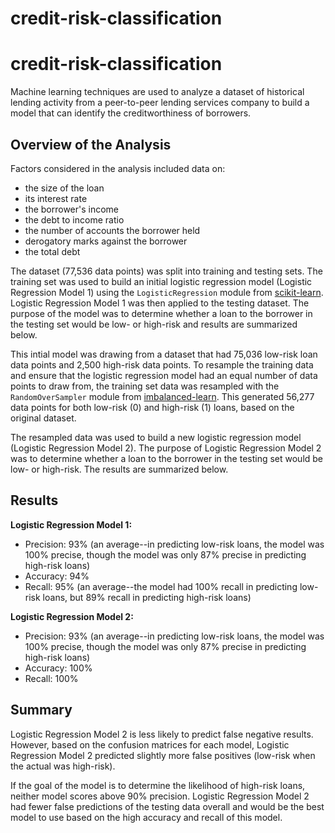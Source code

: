 # credit-risk-classification

# credit-risk-classification
Machine learning techniques are used to analyze a dataset of historical lending activity from a peer-to-peer lending services company to build a model that can identify the creditworthiness of borrowers.

## Overview of the Analysis
Factors considered in the analysis included data on:
* the size of the loan
* its interest rate
* the borrower's income
* the debt to income ratio
* the number of accounts the borrower held
* derogatory marks against the borrower
* the total debt

The dataset (77,536 data points) was split into training and testing sets. The training set was used to build an initial logistic regression model (Logistic Regression Model 1) using the `LogisticRegression` module from <a href=https://scikit-learn.org/stable/index.html>scikit-learn</a>. Logistic Regression Model 1 was then applied to the testing dataset. The purpose of the model was to determine whether a loan to the borrower in the testing set would be low- or high-risk and results are summarized below.

This intial model was drawing from a dataset that had 75,036 low-risk loan data points and 2,500 high-risk data points. To resample the training data and ensure that the logistic regression model had an equal number of data points to draw from, the training set data was resampled with the `RandomOverSampler` module from <a href=https://imbalanced-learn.org/dev/index.html>imbalanced-learn</a>. This generated 56,277 data points for both low-risk (0) and high-risk (1) loans, based on the original dataset.

The resampled data was used to build a new logistic regression model (Logistic Regression Model 2). The purpose of Logistic Regression Model 2 was to determine whether a loan to the borrower in the testing set would be low- or high-risk. The results are summarized below.

## Results

<strong>Logistic Regression Model 1:</strong>

* Precision: 93% (an average--in predicting low-risk loans, the model was 100% precise, though the model was only 87% precise in predicting high-risk loans)
* Accuracy: 94% 
* Recall: 95% (an average--the model had 100% recall in predicting low-risk loans, but 89% recall in predicting high-risk loans)

<strong>Logistic Regression Model 2:</strong>

* Precision: 93% (an average--in predicting low-risk loans, the model was 100% precise, though the model was only 87% precise in predicting high-risk loans)
* Accuracy: 100% 
* Recall: 100%

## Summary

Logistic Regression Model 2 is less likely to predict false negative results. However, based on the confusion matrices for each model, Logistic Regression Model 2 predicted slightly more false positives (low-risk when the actual was high-risk). 

If the goal of the model is to determine the likelihood of high-risk loans, neither model scores above 90% precision. Logistic Regression Model 2 had fewer false predictions of the testing data overall and would be the best model to use based on the high accuracy and recall of this model.
